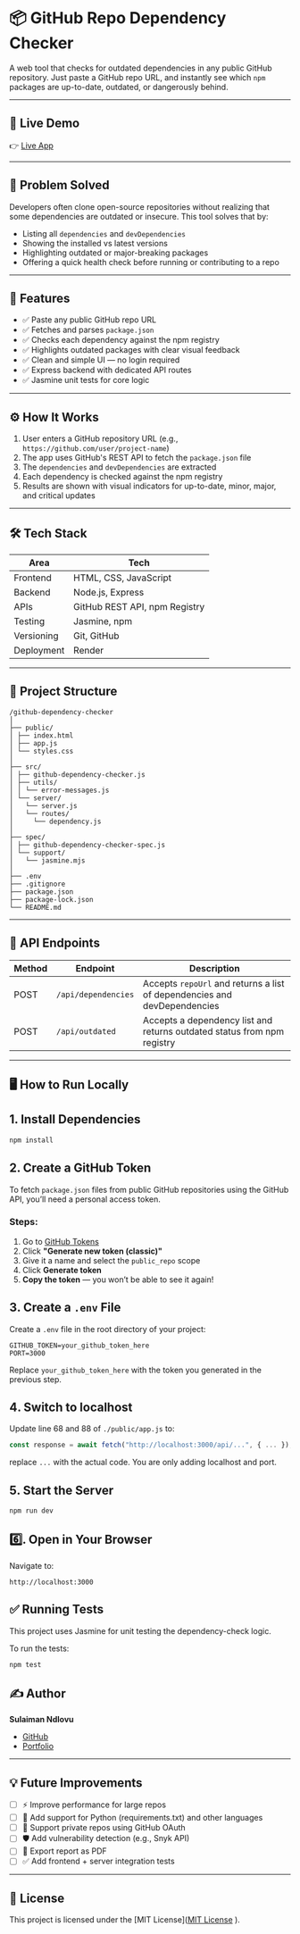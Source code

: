 # 📦 GitHub Repo Dependency Checker

A web tool that checks for outdated dependencies in any public GitHub repository. Just paste a GitHub repo URL, and instantly see which `npm` packages are up-to-date, outdated, or dangerously behind.

---

## 🚀 Live Demo

👉 [Live App](https://github-dependency-checker.onrender.com/)

---

## 🧠 Problem Solved

Developers often clone open-source repositories without realizing that some dependencies are outdated or insecure. This tool solves that by:

- Listing all `dependencies` and `devDependencies`
- Showing the installed vs latest versions
- Highlighting outdated or major-breaking packages
- Offering a quick health check before running or contributing to a repo

---

## 🔧 Features

- ✅ Paste any public GitHub repo URL
- ✅ Fetches and parses `package.json`
- ✅ Checks each dependency against the npm registry
- ✅ Highlights outdated packages with clear visual feedback
- ✅ Clean and simple UI — no login required
- ✅ Express backend with dedicated API routes
- ✅ Jasmine unit tests for core logic

---

## ⚙️ How It Works

1. User enters a GitHub repository URL (e.g., `https://github.com/user/project-name`)
2. The app uses GitHub's REST API to fetch the `package.json` file
3. The `dependencies` and `devDependencies` are extracted
4. Each dependency is checked against the npm registry
5. Results are shown with visual indicators for up-to-date, minor, major, and critical updates

---

## 🛠 Tech Stack

| Area       | Tech                          |
| ---------- | ----------------------------- |
| Frontend   | HTML, CSS, JavaScript         |
| Backend    | Node.js, Express              |
| APIs       | GitHub REST API, npm Registry |
| Testing    | Jasmine, npm                  |
| Versioning | Git, GitHub                   |
| Deployment | Render                        |

---

## 📁 Project Structure

```
/github-dependency-checker
│
├── public/
│ ├── index.html
│ ├── app.js
│ └── styles.css
│
├── src/
│ ├── github-dependency-checker.js
│ ├── utils/
│ │ └── error-messages.js
│ └── server/
│   └── server.js
│   └── routes/
│     └── dependency.js
│
├── spec/
│ ├── github-dependency-checker-spec.js
│ └── support/
│   └── jasmine.mjs
│
├── .env
├── .gitignore
├── package.json
├── package-lock.json
└── README.md

```

---

## 🧪 API Endpoints

| Method | Endpoint            | Description                                                              |
| ------ | ------------------- | ------------------------------------------------------------------------ |
| POST   | `/api/dependencies` | Accepts `repoUrl` and returns a list of dependencies and devDependencies |
| POST   | `/api/outdated`     | Accepts a dependency list and returns outdated status from npm registry  |

---

## 🖥️ How to Run Locally

## 1️. Install Dependencies

```bash
npm install
```

## 2️. Create a GitHub Token

To fetch `package.json` files from public GitHub repositories using the GitHub API, you’ll need a personal access token.

### Steps:

1. Go to [GitHub Tokens](https://github.com/settings/tokens)
2. Click **"Generate new token (classic)"**
3. Give it a name and select the `public_repo` scope
4. Click **Generate token**
5. **Copy the token** — you won’t be able to see it again!

## 3️. Create a `.env` File

Create a `.env` file in the root directory of your project:

```env
GITHUB_TOKEN=your_github_token_here
PORT=3000
```

Replace `your_github_token_here` with the token you generated in the previous step.

## 4️. Switch to localhost
Update line 68 and 88 of `./public/app.js` to:
```JavaScript
const response = await fetch("http://localhost:3000/api/...", { ... });
```
replace `...` with the actual code. You are only adding localhost and port.

## 5️. Start the Server

```bash
npm run dev
```

## 6️⃣. Open in Your Browser

Navigate to:

```
http://localhost:3000
```

## ✅ Running Tests

This project uses Jasmine for unit testing the dependency-check logic.

To run the tests:

```bash
npm test
```

## ✍️ Author

**Sulaiman Ndlovu**

- [GitHub](https://github.com/sulaiman001221)
- [Portfolio](https://sulaiman001221.github.io/portfolio/)

---

## 💡 Future Improvements

- [ ] ⚡ Improve performance for large repos
- [ ] 🧠 Add support for Python (requirements.txt) and other languages
- [ ] 🔐 Support private repos using GitHub OAuth
- [ ] 🛡️ Add vulnerability detection (e.g., Snyk API)
- [ ] 📄 Export report as PDF
- [ ] ✅ Add frontend + server integration tests

---

## 📜 License

This project is licensed under the [MIT License]([MIT License](https://github.com/sulaiman001221/github-dependency-checker/blob/main/LICENSE)
).
